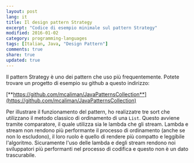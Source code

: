 ```yaml
---
layout: post
lang: it
title: Il design pattern Strategy
excerpt: "Codice di esempio minimale sul pattern Strategy"
modified: 2016-01-02
category: programming-languages
tags: [Italian, Java, "Design Pattern"]
comments: true
share: true
updated: true
---
```


Il pattern Strategy è uno dei pattern che uso più frequentemente. 
Potete trovare un progetto di esempio su github a questo indirizzo:

[**https://github.com/mcaliman/JavaPatternsCollection**](https://github.com/mcaliman/JavaPatternsCollection)

Per illustrare il funzionamento del pattern, ho realizzatre tre sort che utilizzano il metodo classico di ordinamento
di una `List`. Questo avviene tramite comparatore, il quale utilizza sia le lambda che gli stream.
Lambda e stream non rendono più performante il processo di ordinamento (anche se non lo escludono), il loro
ruolo è quello di rendere più compatto e leggibile l'algoritmo.
Sicuramente l'uso delle lambda e degli stream rendono noi sviluppatori più performanti nel processo di codifica
e questo non è un dato trascurabile.
